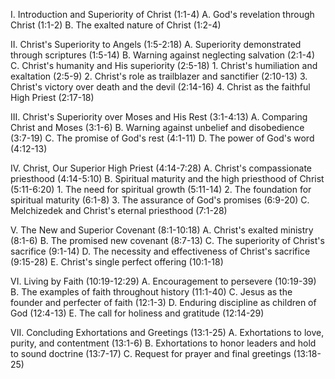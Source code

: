 I. Introduction and Superiority of Christ (1:1-4)
   A. God's revelation through Christ (1:1-2)
   B. The exalted nature of Christ (1:2-4)

II. Christ's Superiority to Angels (1:5-2:18)
   A. Superiority demonstrated through scriptures (1:5-14)
   B. Warning against neglecting salvation (2:1-4)
   C. Christ's humanity and His superiority (2:5-18)
      1. Christ's humiliation and exaltation (2:5-9)
      2. Christ's role as trailblazer and sanctifier (2:10-13)
      3. Christ's victory over death and the devil (2:14-16)
      4. Christ as the faithful High Priest (2:17-18)

III. Christ's Superiority over Moses and His Rest (3:1-4:13)
   A. Comparing Christ and Moses (3:1-6)
   B. Warning against unbelief and disobedience (3:7-19)
   C. The promise of God's rest (4:1-11)
   D. The power of God's word (4:12-13)

IV. Christ, Our Superior High Priest (4:14-7:28)
   A. Christ's compassionate priesthood (4:14-5:10)
   B. Spiritual maturity and the high priesthood of Christ (5:11-6:20)
      1. The need for spiritual growth (5:11-14)
      2. The foundation for spiritual maturity (6:1-8)
      3. The assurance of God's promises (6:9-20)
   C. Melchizedek and Christ's eternal priesthood (7:1-28)

V. The New and Superior Covenant (8:1-10:18)
   A. Christ's exalted ministry (8:1-6)
   B. The promised new covenant (8:7-13)
   C. The superiority of Christ's sacrifice (9:1-14)
   D. The necessity and effectiveness of Christ's sacrifice (9:15-28)
   E. Christ's single perfect offering (10:1-18)

VI. Living by Faith (10:19-12:29)
   A. Encouragement to persevere (10:19-39)
   B. The examples of faith throughout history (11:1-40)
   C. Jesus as the founder and perfecter of faith (12:1-3)
   D. Enduring discipline as children of God (12:4-13)
   E. The call for holiness and gratitude (12:14-29)

VII. Concluding Exhortations and Greetings (13:1-25)
   A. Exhortations to love, purity, and contentment (13:1-6)
   B. Exhortations to honor leaders and hold to sound doctrine (13:7-17)
   C. Request for prayer and final greetings (13:18-25)